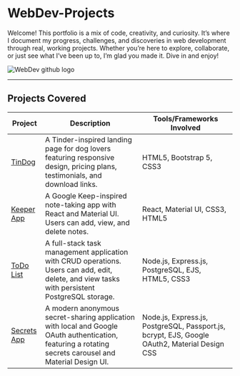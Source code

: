 # WebDev-Projects
Welcome! This portfolio is a mix of code, creativity, and curiosity. It’s where I document my progress, challenges, and discoveries in web development through real, working projects.
Whether you’re here to explore, collaborate, or just see what I’ve been up to, I’m glad you made it. Dive in and enjoy!

![WebDev github logo](https://github.com/user-attachments/assets/e75dbdfd-a3c9-4251-8937-fa78efba5481)

---

## Projects Covered

| Project | Description | Tools/Frameworks Involved |
|---------|-------------|---------------------------|
| [TinDog](https://github.com/Avaneesh40585/TinDog) | A Tinder-inspired landing page for dog lovers featuring responsive design, pricing plans, testimonials, and download links. | HTML5, Bootstrap 5, CSS3 |
| [Keeper App](https://github.com/Avaneesh40585/Keeper-App) | A Google Keep-inspired note-taking app with React and Material UI. Users can add, view, and delete notes. | React, Material UI, CSS3, HTML5 |
| [ToDo List](https://github.com/Avaneesh40585/ToDo-List) | A full-stack task management application with CRUD operations. Users can add, edit, delete, and view tasks with persistent PostgreSQL storage. | Node.js, Express.js, PostgreSQL, EJS, HTML5, CSS3 |
| [Secrets App](https://github.com/yourusername/secrets-app) | A modern anonymous secret-sharing application with local and Google OAuth authentication, featuring a rotating secrets carousel and Material Design UI. | Node.js, Express.js, PostgreSQL, Passport.js, bcrypt, EJS, Google OAuth2, Material Design CSS |


